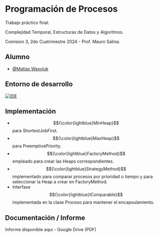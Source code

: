 
# Programación de Procesos

Trabajo práctico final.

Complejidad Temporal, Estructuras de Datos y Algoritmos.

Comision 3, 2do Cuatrimestre 2024 - Prof. Mauro Salina.




## Alumno

- [@Matías Wasyluk](https://www.github.com/wasyted)


## Entorno de desarrollo


[![IDE](https://img.shields.io/badge/IDE-SharpDevelop_5.1-blue
)](https://github.com/icsharpcode/SharpDevelop/)

## Implementación



- $${\color{lightblue}MinHeap}$$ para ShortestJobFirst.
- $${\color{lightblue}MaxHeap}$$ para PreemptivePriority.
- $${\color{lightblue}FactoryMethod}$$ empleado para crear las Heaps correspondientes.
- $${\color{lightblue}StrategyMethod}$$ implementado para comparar procesos por prioridad o tiempo y para seleccionar la Heap a crear en FactoryMethod.
- Interfase $${\color{lightblue}IComparable}$$ implementada en la clase Proceso para mantener el encapsulamiento.

## Documentación / Informe

Informe disponible aqui - Google Drive (PDF)